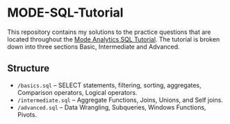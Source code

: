 # MODE-SQL-Tutorial


This repository contains my solutions to the practice questions that are located throughout the [Mode Analytics SQL Tutorial](https://mode.com/sql-tutorial/introduction-to-sql). The tutorial is broken down into three sections Basic, Intermediate and Advanced. 

## Structure
- `/basics.sql` – SELECT statements, filtering, sorting, aggregates, Comparison operators, Logical operators.
- `/intermediate.sql` – Aggregate Functions, Joins, Unions, and Self joins.
- `/advanced.sql` – Data Wrangling, Subqueries, Windows Functions, Pivots. 

